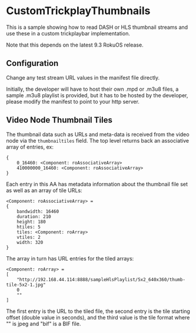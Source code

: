 # CustomTrickplayThumbnails

This is a sample showing how to read DASH or HLS thumbnail streams and use these in a custom trickplaybar implementation.

Note that this depends on the latest 9.3 RokuOS release.

## Configuration

Change any test stream URL values in the manifest file directly.

Initially, the developer will have to host their own .mpd or .m3u8 files, a sample .m3u8 playlist is provided,
but it has to be hosted by the developer, please modify the manifest to point to your http server.

## Video Node Thumbnail Tiles

The thumbnail data such as URLs and meta-data is received from the video node via the `thumbnailtiles` field. The top level returns back an associative array of entries, ex:

``` code
{
    0_16460: <Component: roAssociativeArray>
    410000000_16460: <Component: roAssociativeArray>
}
```

Each entry in this AA has metadata information about the thumbnail file set as well as an array of tile URLs:

``` code
<Component: roAssociativeArray> =
{
    bandwidth: 16460
    duration: 210
    height: 180
    htiles: 5
    tiles: <Component: roArray>
    vtiles: 2
    width: 320
}
```

The array in turn has URL entries for the tiled arrays:

``` code
<Component: roArray> =
[
    "http://192.168.44.114:8888/sampleHlsPlaylist/5x2_640x360/thumb-tile-5x2-1.jpg"
    0
    ""
]

```

The first entry is the URL to the tiled file, the second entry is the tile starting offset (double value in seconds), and the third value is the tile format where "" is jpeg and "bif" is a BIF file.

